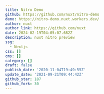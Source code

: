 ```yaml
---
title: Nitro Demo
github: https://github.com/nuxt/nitro-demo
demo: https://nitro-demo.nuxt.workers.dev/
author: nuxt
author_link: https://github.com/nuxt
date: 2024-02-19T04:05:07.682Z
description: nuxt nitro preview
ssg:
  - Nextjs
css: []
cms: []
category: []
draft: false
publish_date: '2020-11-04T19:49:55Z'
update_date: '2021-09-21T09:44:42Z'
github_star: 187
github_fork: 30
---
```


